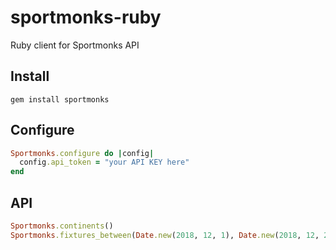 # sportmonks-ruby
Ruby client for Sportmonks API

## Install

`gem install sportmonks`

## Configure

```ruby
Sportmonks.configure do |config|
  config.api_token = "your API KEY here"
end
```

## API

```ruby
Sportmonks.continents()
Sportmonks.fixtures_between(Date.new(2018, 12, 1), Date.new(2018, 12, 2), [271])
```
